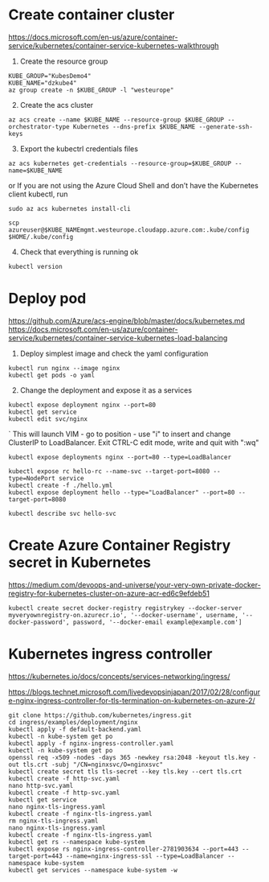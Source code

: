 # Create container cluster
https://docs.microsoft.com/en-us/azure/container-service/kubernetes/container-service-kubernetes-walkthrough

1. Create the resource group
```
KUBE_GROUP="KubesDemo4"
KUBE_NAME="dzkube4"
az group create -n $KUBE_GROUP -l "westeurope"
```

2. Create the acs cluster
```
az acs create --name $KUBE_NAME --resource-group $KUBE_GROUP --orchestrator-type Kubernetes --dns-prefix $KUBE_NAME --generate-ssh-keys
```

3. Export the kubectrl credentials files
```
az acs kubernetes get-credentials --resource-group=$KUBE_GROUP --name=$KUBE_NAME
```

or If you are not using the Azure Cloud Shell and don’t have the Kubernetes client kubectl, run 
```
sudo az acs kubernetes install-cli

scp azureuser@$KUBE_NAMEmgmt.westeurope.cloudapp.azure.com:.kube/config $HOME/.kube/config
```

4. Check that everything is running ok
```
kubectl version
```

# Deploy pod
https://github.com/Azure/acs-engine/blob/master/docs/kubernetes.md
https://docs.microsoft.com/en-us/azure/container-service/kubernetes/container-service-kubernetes-load-balancing

1. Deploy simplest image and check the yaml configuration
```
kubectl run nginx --image nginx
kubectl get pods -o yaml
```

2.  Change the deployment and expose it as a services
```
kubectl expose deployment nginx --port=80
kubectl get service
kubectl edit svc/nginx
```
`
This will launch VIM - go to position - use "i" to insert and change ClusterIP to LoadBalancer.
Exit CTRL-C edit mode, write and quit with ":wq" 
```
kubectl expose deployments nginx --port=80 --type=LoadBalancer
```

```
kubectl expose rc hello-rc --name-svc --target-port=8080 --type=NodePort service
kubectl create -f ./hello.yml
kubectl expose deployment hello --type="LoadBalancer" --port=80 --target-port=8080

kubectl describe svc hello-svc
```

# Create Azure Container Registry secret in Kubernetes
https://medium.com/devoops-and-universe/your-very-own-private-docker-registry-for-kubernetes-cluster-on-azure-acr-ed6c9efdeb51

```
kubectl create secret docker-registry registrykey --docker-server myveryownregistry-on.azurecr.io', '--docker-username', username, '--docker-password', password, '--docker-email example@example.com']

```

# Kubernetes ingress controller
https://kubernetes.io/docs/concepts/services-networking/ingress/

https://blogs.technet.microsoft.com/livedevopsinjapan/2017/02/28/configure-nginx-ingress-controller-for-tls-termination-on-kubernetes-on-azure-2/

```
git clone https://github.com/kubernetes/ingress.git
cd ingress/examples/deployment/nginx
kubectl apply -f default-backend.yaml
kubectl -n kube-system get po
kubectl apply -f nginx-ingress-controller.yaml
kubectl -n kube-system get po
openssl req -x509 -nodes -days 365 -newkey rsa:2048 -keyout tls.key -out tls.crt -subj "/CN=nginxsvc/O=nginxsvc"
kubectl create secret tls tls-secret --key tls.key --cert tls.crt
kubectl create -f http-svc.yaml
nano http-svc.yaml
kubectl create -f http-svc.yaml
kubectl get service
nano nginx-tls-ingress.yaml
kubectl create -f nginx-tls-ingress.yaml
rm nginx-tls-ingress.yaml
nano nginx-tls-ingress.yaml
kubectl create -f nginx-tls-ingress.yaml
kubectl get rs --namespace kube-system
kubectl expose rs nginx-ingress-controller-2781903634 --port=443 --target-port=443 --name=nginx-ingress-ssl --type=LoadBalancer --namespace kube-system
kubectl get services --namespace kube-system -w
```